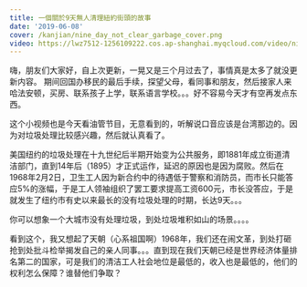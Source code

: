 ```yaml
---
title: 一個關於9天無人清理紐約街頭的故事
date: '2019-06-08'
cover: /kanjian/nine_day_not_clear_garbage_cover.png
video: https://lwz7512-1256109222.cos.ap-shanghai.myqcloud.com/video/nine_day_not_clear_garbage.480x270.mp4
---
```


嗨，朋友们大家好，自上次更新，一晃又是三个月过去了，事情真是太多了就没更新内容。
期间回国办移民的最后手续，探望父母，看同事和朋友，然后接家人来哈法安顿，买房、联系孩子上学，联系语言学校。。。好不容易今天才有空再发点东西。

<!-- end -->

这个小视频也是今天看油管节目，无意看到的，听解说口音应该是台湾那边的。因为对垃圾处理比较感兴趣，然后就认真看了。

美国纽约的垃圾处理在十九世纪后半期开始变为公共服务，即1881年成立街道清洁部门，直到14年后（1895）才正式运作，延迟的原因也是因为腐败。然后在1968年2月2日，卫生工人因为新合约中的待遇低于警察和消防员，而市长只能答应5%的涨幅，于是工人领袖组织了罢工要求提高工资600元，市长没答应，于是就发生了纽约市有史以来最长的没有垃圾处理的时期，长达9天。。。

你可以想象一个大城市没有处理垃圾，到处垃圾堆积如山的场景。。。。

看到这个，我又想起了天朝（心系祖国啊）1968年，我们还在闹文革，到处打砸抢到处批斗检举揭发自己的亲人同事。。。直到现在我们天朝已经是世界经济体量排名第二的国家，可是我们的清洁工人社会地位是最低的，收入也是最低的，他们的权利怎么保障？谁替他们争取？